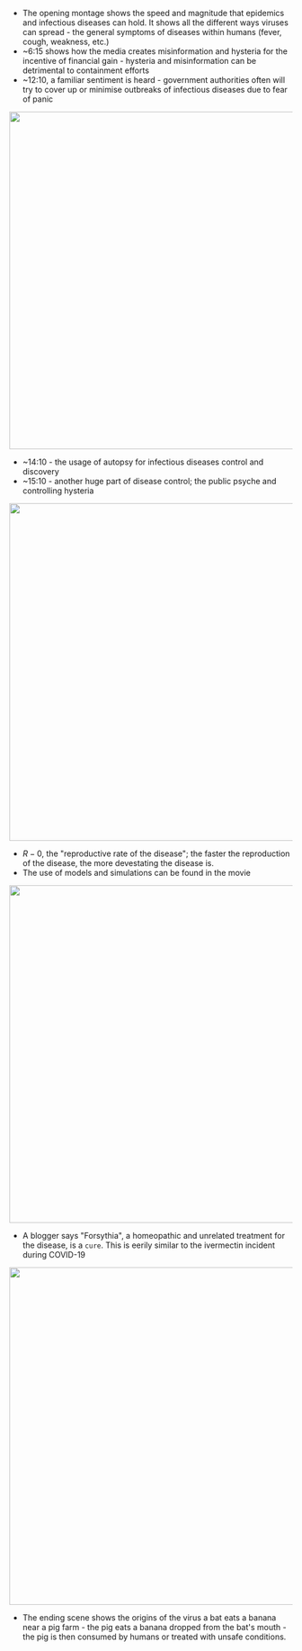 - The opening montage shows the speed and magnitude that epidemics and infectious diseases can hold. It shows all the different ways viruses can spread - the general symptoms of diseases within humans (fever, cough, weakness, etc.)
- ~6:15 shows how the media creates misinformation and hysteria for the incentive of financial gain - hysteria and misinformation can be detrimental to containment efforts
- ~12:10, a familiar sentiment is heard - government authorities often will try to cover up or minimise outbreaks of infectious diseases due to fear of panic

<center>
    <img src="./autopsy.png" width = 600>
</center>

- ~14:10 - the usage of autopsy for infectious diseases control and discovery
- ~15:10 - another huge part of disease control; the public psyche and controlling hysteria

<center>
    <img src="./sentiment.png" width = 600>
</center>

- $R-0$, the "reproductive rate of the disease"; the faster the reproduction of the disease, the more devestating the disease is.
- The use of models and simulations can be found in the movie

<center>
    <img src="./model.png" width = 600>
</center>

- A blogger says "Forsythia", a homeopathic and unrelated treatment for the disease, is a `cure`. This is eerily similar to the ivermectin incident during COVID-19

<img src="./ivermectin.png" width = 600>

- The ending scene shows the origins of the virus a bat eats a banana near a pig farm - the pig eats a banana dropped from the bat's mouth - the pig is then consumed by humans or treated with unsafe conditions. 
